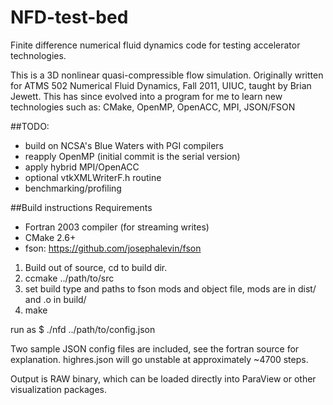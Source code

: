 # NFD-test-bed
Finite difference numerical fluid dynamics code for testing accelerator technologies.

This is a 3D nonlinear quasi-compressible flow simulation. Originally written for ATMS 502 Numerical Fluid Dynamics, Fall 2011, UIUC, taught by Brian Jewett. This has since evolved into a program for me to learn new technologies such as: CMake, OpenMP, OpenACC, MPI, JSON/FSON

##TODO:
- build on NCSA's Blue Waters with PGI compilers
- reapply OpenMP (initial commit is the serial version)
- apply hybrid MPI/OpenACC
- optional vtkXMLWriterF.h routine
- benchmarking/profiling

##Build instructions
Requirements 
- Fortran 2003 compiler (for streaming writes)
- CMake 2.6+
- fson: https://github.com/josephalevin/fson

1. Build out of source, cd to build dir.
2. ccmake ../path/to/src
3. set build type and paths to fson mods and object file, mods are in dist/ and .o in build/
4. make

run as $ ./nfd ../path/to/config.json

Two sample JSON config files are included, see the fortran source for explanation. highres.json will go unstable at approximately ~4700 steps.

Output is RAW binary, which can be loaded directly into ParaView or other visualization packages.
